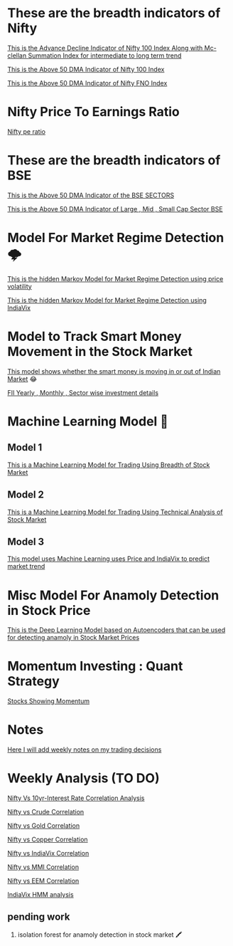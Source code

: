 # These are the breadth indicators of Nifty

[This is the Advance Decline Indicator of Nifty 100 Index  Along with Mc-clellan Summation Index for intermediate to long term trend](https://github.com/anirbanghoshsbi/.github.io/blob/master/Advance_Decline_Nifty100B.ipynb)

[This is the Above 50 DMA Indicator of Nifty 100 Index ](https://github.com/anirbanghoshsbi/.github.io/blob/master/nifty100_Above_50EMA_B.ipynb)

[This is the Above 50 DMA Indicator of Nifty FNO Index ](https://github.com/anirbanghoshsbi/.github.io/blob/master/FNO_Above_50_DMA_B.ipynb)

#  Nifty Price To Earnings Ratio
[Nifty pe ratio](https://nifty-pe-ratio.com/)

# These are the breadth indicators of BSE


[This is the Above 50 DMA Indicator of the BSE SECTORS ](https://github.com/anirbanghoshsbi/.github.io/blob/master/BSE_Advance_Decline.ipynb)

[This is the Above 50 DMA Indicator of Large , Mid , Small Cap Sector BSE](https://github.com/anirbanghoshsbi/.github.io/blob/master/BSE_above_50DMA_large_mid_small_B.ipynb)

# Model For Market Regime Detection 🌩️

[This is the hidden Markov Model for Market Regime Detection using price volatility](https://github.com/anirbanghoshsbi/.github.io/blob/master/Hidden_Markov_Model.ipynb)

[This is the hidden Markov Model for Market Regime Detection using IndiaVix](https://github.com/anirbanghoshsbi/.github.io/blob/master/Hidden_Markov_Model_on_indiavix.ipynb)

# Model to Track Smart Money Movement in the Stock Market

[This model shows whether the  smart money is moving in or out of Indian Market](https://github.com/anirbanghoshsbi/.github.io/blob/master/GET_FII_Data.ipynb) :joy:

[FII Yearly , Monthly , Sector wise investment details](https://github.com/anirbanghoshsbi/.github.io/blob/master/FII_yearly_investment.ipynb)

# Machine Learning Model 🧠

## Model 1
[This is a Machine Learning Model for Trading Using Breadth of Stock Market](https://github.com/anirbanghoshsbi/.github.io/blob/master/Combined_Above_i%7BDMA%7D_RandomForest.ipynb)


## Model 2
[This is a Machine Learning Model for Trading Using Technical Analysis of Stock Market](https://github.com/anirbanghoshsbi/.github.io/blob/master/Random_forest_Modular_Correct(Daily_New).ipynb)


## Model 3
[This model uses Machine Learning uses Price and IndiaVix to predict market trend](https://github.com/anirbanghoshsbi/.github.io/blob/master/Random_Forest_on_correlation_data.ipynb)

# Misc Model For Anamoly Detection in Stock Price

[This is the Deep Learning Model based on Autoencoders that can be used for detecting anamoly in Stock Market Prices](https://github.com/anirbanghoshsbi/.github.io/blob/master/Stock_Price_anomaly_detection_Using_Stupid_Deep_Learning.ipynb)


# Momentum Investing : Quant Strategy
[Stocks Showing Momentum](https://github.com/anirbanghoshsbi/.github.io/blob/master/Momentum_Strategy.ipynb)

# Notes 

[Here I will add weekly notes on my trading decisions](https://github.com/anirbanghoshsbi/.github.io/blob/master/Notes/)

# Weekly Analysis (TO DO)

[Nifty Vs 10yr-Interest Rate Correlation Analysis](https://github.com/anirbanghoshsbi/.github.io/blob/master/correlation/folder/Correlation_IN10_interest.ipynb)

[Nifty vs Crude Correlation](https://github.com/anirbanghoshsbi/.github.io/blob/master/correlation/folder/Correlation_Crude.ipynb)

[Nifty vs Gold Correlation](https://github.com/anirbanghoshsbi/.github.io/blob/master/correlation/folder/Correlation_gold.ipynb)

[Nifty vs Copper Correlation](https://github.com/anirbanghoshsbi/.github.io/blob/master/correlation/folder/Correlation_Copper.ipynb)

[Nifty vs IndiaVix Correlation](https://github.com/anirbanghoshsbi/.github.io/blob/master/correlation/folder/Correlation_VIX.ipynb)

[Nifty vs MMI Correlation](https://github.com/anirbanghoshsbi/.github.io/blob/master/correlation/folder/Corr_Nifty_vs_MMI.ipynb)

[Nifty vs EEM Correlation](https://github.com/anirbanghoshsbi/.github.io/blob/master/correlation/folder/Nifty_Corr_EEM(etf).ipynb)

[IndiaVix HMM analysis](https://github.com/anirbanghoshsbi/.github.io/blob/master/Hidden_Markov_Model_on_indiavix.ipynb)


## pending work

1. isolation forest for anamoly detection in stock market 🖍️
